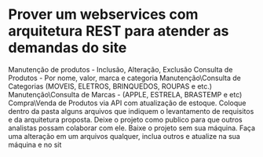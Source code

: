 # Prover um webservices com arquitetura REST para atender as demandas do site
Manutenção de produtos - Inclusão, Alteração, Exclusão
Consulta de Produtos - Por nome, valor, marca e categoria
Manutenção\Consulta de Categorias (MOVEIS, ELETROS, BRINQUEDOS, ROUPAS e etc.)
Manutenção\Consulta de Marcas - (APPLE, ESTRELA, BRASTEMP e etc)
Compra\Venda de Produtos via API com atualização de estoque.
Coloque dentro da pasta alguns arquivos que indiquem o levantamento de requisitos e da arquitetura proposta.
Deixe o projeto como publico para que outros analistas possam colaborar com ele.
Baixe o projeto sem sua máquina. Faça uma alteração em um arquivos qualquer, inclua outros e atualize na sua máquina e no sit

